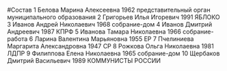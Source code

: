 #Состав
1 Белова Марина Алексеевна 1962 представительный орган муниципального образования
2 Григорьев Илья Игоревич 1991 ЯБЛОКО
3 Иванов Андрей Николаевич 1968 собрание-дом
4 Иванов Дмитрий Андреевич 1987 КПРФ
5 Иванова Тамара Николаевна 1966 собрание-работа
6 Ларина Валентина Марьяновна 1955 ЕР
7 Пчелиниева Маргарита Александровна 1947 СР
8 Рожкова Ольга Николаевна 1981 ЛДПР
9 Филиппова Елена Николаевна 1965 собрание-дом
10 Щербаков Дмитрий Васильевич 1989 КОММУНИСТЫ РОССИИ
